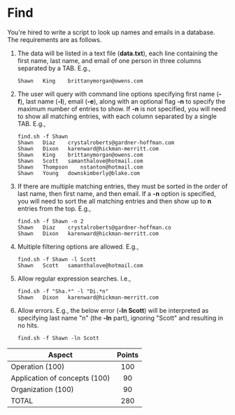 # Find

You're hired to write a script to look up names and emails in a database. The requirements are as follows.

1. The data will be listed in a text file (**data.txt**), each line containing the first name, last name, and email of one person in three columns separated by a TAB. E.g.,

    ```text
    Shawn   King    brittanymorgan@owens.com
    ```

2. The user will query with command line options specifying first name (**-f**), last name (**-l**), email (**-e**), along with an optional flag **-n** to specify the maximum number of entries to show. If **-n** is not specified, you will need to show all matching entries, with each column separated by a single TAB. E.g.,

    ```text
    find.sh -f Shawn
    Shawn   Diaz    crystalroberts@gardner-hoffman.com
    Shawn   Dixon   karenward@hickman-merritt.com
    Shawn   King    brittanymorgan@owens.com
    Shawn   Scott   samanthalove@hotmail.com
    Shawn   Thompson    nstanton@hotmail.com
    Shawn   Young   downskimberly@blake.com
    ```

3. If there are multiple matching entries, they must be sorted in the order of last name, then first name, and then email. If a **-n** option is specified, you will need to sort the all matching entries and then show up to **n** entries from the top. E.g.,

    ```text
    find.sh -f Shawn -n 2
    Shawn   Diaz    crystalroberts@gardner-hoffman.co
    Shawn   Dixon   karenward@hickman-merritt.com
    ```

4. Multiple filtering options are allowed. E.g.,

    ```text
    find.sh -f Shawn -l Scott
    Shawn   Scott   samanthalove@hotmail.com
    ```

5. Allow regular expression searches. I.e.,

    ```text
    find.sh -f "Sha.*" -l "Di.*n"
    Shawn   Dixon   karenward@hickman-merritt.com
    ```

6. Allow errors. E.g., the below error (**-ln Scott**) will be interpreted as specifying last name "n" (the **-ln** part), ignoring "Scott" and resulting in no hits.

    ```text
    find.sh -f Shawn -ln Scott
    ```

Aspect                        | Points
----------------------------- | :----:
Operation (100)               | 100
Application of concepts (100) | 90
Organization (100)            | 90
TOTAL                         | 280
